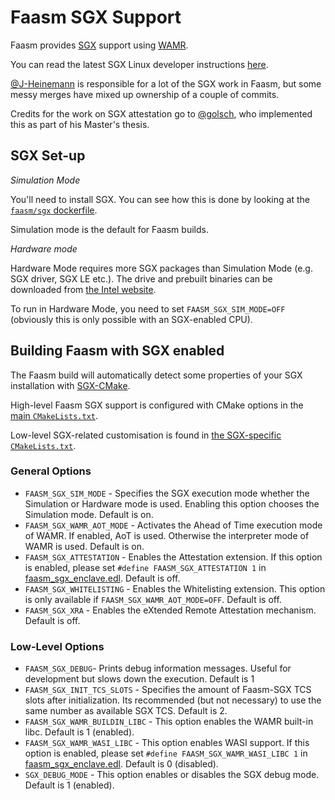 # Faasm SGX Support

Faasm provides
[SGX](https://software.intel.com/content/www/us/en/develop/topics/software-guard-extensions.html)
support using [WAMR](https://github.com/bytecodealliance/wasm-micro-runtime).

You can read the latest SGX Linux developer instructions 
[here](https://download.01.org/intel-sgx/latest/linux-latest/docs/Intel_SGX_Developer_Guide.pdf).

[@J-Heinemann](https://github.com/J-Heinemann) is responsible for a lot of the
SGX work in Faasm, but some messy merges have mixed up ownership of a couple of
commits.

Credits for the work on SGX attestation go to [@golsch](https://github.com/golsch),
who implemented this as part of his Master's thesis.

## SGX Set-up

_Simulation Mode_

You'll need to install SGX. You can see how this is done by looking at the
[`faasm/sgx` dockerfile](../docker/sgx.dockerfile).

Simulation mode is the default for Faasm builds.

_Hardware mode_

Hardware Mode requires more SGX packages than Simulation Mode (e.g. SGX driver,
SGX LE etc.). The drive and prebuilt binaries can be downloaded from [the Intel
website](https://download.01.org/intel-sgx/sgx-linux/2.12/distro/ubuntu20.04-server/).

To run in Hardware Mode, you need to set `FAASM_SGX_SIM_MODE=OFF` (obviously
this is only possible with an SGX-enabled CPU).

## Building Faasm with SGX enabled

The Faasm build will automatically detect some properties of your SGX
installation with [SGX-CMake](https://github.com/xzhangxa/SGX-CMake).

High-level Faasm SGX support is configured with CMake options in the [main
`CMakeLists.txt`](../CMakeLists.txt). 

Low-level SGX-related customisation is found in [the SGX-specific
`CMakeLists.txt`](../src/sgx/CMakeLists.txt).

### General Options

- `FAASM_SGX_SIM_MODE` - Specifies the SGX execution mode whether the Simulation
  or Hardware mode is used.  Enabling this option chooses the Simulation mode.
  Default is on.
- `FAASM_SGX_WAMR_AOT_MODE` - Activates the Ahead of Time execution mode of
  WAMR.  If enabled, AoT is used. Otherwise the interpreter mode of WAMR is
  used. Default is on.
- `FAASM_SGX_ATTESTATION` - Enables the Attestation extension. If this option is
  enabled, please set `#define FAASM_SGX_ATTESTATION 1` in
  [faasm_sgx_enclave.edl](../src/sgx/faasm_sgx_enclave.edl).  Default is off.
- `FAASM_SGX_WHITELISTING` - Enables the Whitelisting extension. This option is 
  only available if `FAASM_SGX_WAMR_AOT_MODE=OFF`.  Default is off.
- `FAASM_SGX_XRA` - Enables the eXtended Remote Attestation mechanism. Default 
  is off.

### Low-Level Options

- `FAASM_SGX_DEBUG`- Prints debug information messages.  Useful for development
  but slows down the execution.  Default is 1
- `FAASM_SGX_INIT_TCS_SLOTS` - Specifies the amount of Faasm-SGX TCS slots after
  initialization.  Its recommended (but not necessary) to use the same number as
  available SGX TCS.  Default is 2.
- `FAASM_SGX_WAMR_BUILDIN_LIBC` - This option enables the WAMR built-in libc.
  Default is 1 (enabled).
- `FAASM_SGX_WAMR_WASI_LIBC` - This option enables WASI support. If this option 
  is enabled, please set `#define FAASM_SGX_WAMR_WASI_LIBC 1` in 
  [faasm_sgx_enclave.edl](../src/sgx/faasm_sgx_enclave.edl). Default is 0 
  (disabled).
- `SGX_DEBUG_MODE` - This option enables or disables the SGX debug mode. 
  Default is 1 (enabled).
